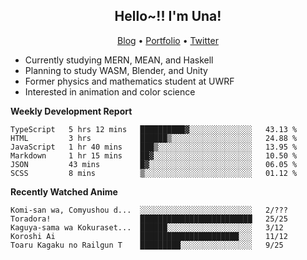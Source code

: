 <h2 align="center">
  Hello~!! I'm Una!
</h2>

<p align="center">
  <a href="https://anarchy.website/">Blog</a> &bull;
  <a href="https://una-ada.github.io/">Portfolio</a> &bull;
  <a href="https://twitter.com/xn__z7x">Twitter</a>
</p>

- Currently studying MERN, MEAN, and Haskell
- Planning to study WASM, Blender, and Unity
- Former physics and mathematics student at UWRF
- Interested in animation and color science

**Weekly Development Report**

<!--START_SECTION:waka-->

```text
TypeScript   5 hrs 12 mins   ██████████▓░░░░░░░░░░░░░░   43.13 %
HTML         3 hrs           ██████▒░░░░░░░░░░░░░░░░░░   24.88 %
JavaScript   1 hr 40 mins    ███▒░░░░░░░░░░░░░░░░░░░░░   13.95 %
Markdown     1 hr 15 mins    ██▓░░░░░░░░░░░░░░░░░░░░░░   10.50 %
JSON         43 mins         █▓░░░░░░░░░░░░░░░░░░░░░░░   06.05 %
SCSS         8 mins          ▒░░░░░░░░░░░░░░░░░░░░░░░░   01.12 %
```

<!--END_SECTION:waka-->

**Recently Watched Anime**

<!-- RECENT-ANIME:START -->

    Komi-san wa, Comyushou d...  ░░░░░░░░░░░░░░░░░░░░░░░░░   2/???
    Toradora!                    █████████████████████████   25/25
    Kaguya-sama wa Kokuraset...  ██████░░░░░░░░░░░░░░░░░░░   3/12
    Koroshi Ai                   ██████████████████████░░░   11/12
    Toaru Kagaku no Railgun T    █████████░░░░░░░░░░░░░░░░   9/25
<!-- RECENT-ANIME:END -->
